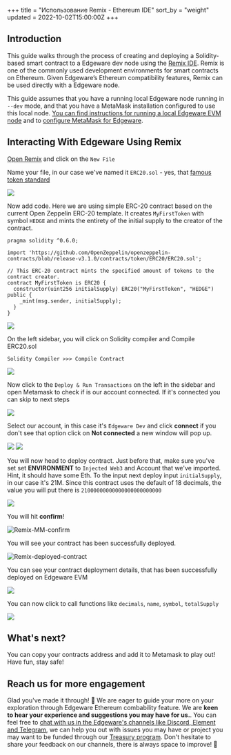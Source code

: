 +++
title = "Использование Remix - Ethereum IDE"
sort_by = "weight"
updated = 2022-10-02T15:00:00Z
+++

## Introduction <a id="introduction"></a>

This guide walks through the process of creating and deploying a Solidity-based smart contract to a Edgeware dev node using the [Remix IDE](https://remix.ethereum.org/). Remix is one of the commonly used development environments for smart contracts on Ethereum. Given Edgeware’s Ethereum compatibility features, Remix can be used directly with a Edgeware node.

This guide assumes that you have a running local Edgeware node running in `--dev` mode, and that you have a MetaMask installation configured to use this local node. [You can find instructions for running a local Edgeware EVM node](https://main.edgeware.wiki/contribute-and-engage/develop/edgeware-smart-contracts/deploy-an-evm-contract/setting-up-a-edgeware-evm-node) and to [configure MetaMask for Edgeware](https://main.edgeware.wiki/contribute-and-engage/develop/edgeware-smart-contracts/deploy-an-evm-contract/using-metamask).

## Interacting With Edgeware Using Remix <a id="interacting-with-edgeware-using-remix"></a>

[Open Remix](https://remix.ethereum.org/) and click on the `New File`

Name your file, in our case we've named it `ERC20.sol` - yes, that [famous token standard](https://eips.ethereum.org/EIPS/eip-20)

![](https://user-images.githubusercontent.com/44712760/122647263-91a9ad00-d0e0-11eb-93fb-1516d5c70509.png)

Now add code. Here we are using simple ERC-20 contract based on the current Open Zeppelin ERC-20 template. It creates `MyFirstToken` with symbol `HEDGE` and mints the entirety of the initial supply to the creator of the contract.

```
pragma solidity ^0.6.0;

import 'https://github.com/OpenZeppelin/openzeppelin-contracts/blob/release-v3.1.0/contracts/token/ERC20/ERC20.sol';

// This ERC-20 contract mints the specified amount of tokens to the contract creator.
contract MyFirstToken is ERC20 {
  constructor(uint256 initialSupply) ERC20("MyFirstToken", "HEDGE") public {
    _mint(msg.sender, initialSupply);
  }
}
```

![](https://user-images.githubusercontent.com/44712760/122647352-1eed0180-d0e1-11eb-83f2-652e5d071d28.png)

On the left sidebar, you will click on Solidity compiler and Compile ERC20.sol

```
Solidity Compiler >>> Compile Contract
```

![](https://user-images.githubusercontent.com/44712760/122647422-683d5100-d0e1-11eb-8ec4-d987d7ed8365.png)

Now click to the `Deploy & Run Transactions` on the left in the sidebar and open Metamask to check if is our account connected. If it's connected you can skip to next steps

![](https://user-images.githubusercontent.com/44712760/122647516-cb2ee800-d0e1-11eb-91c8-78da242aca5b.png)

Select our account, in this case it's `Edgeware Dev` and click **connect** if you don't see that option click on **Not connected** a new window will pop up.

![](https://user-images.githubusercontent.com/44712760/122647653-8ce5f880-d0e2-11eb-8775-1c0a8040e6db.png) ![](https://user-images.githubusercontent.com/44712760/122647679-a71fd680-d0e2-11eb-890d-18a72131a25d.png)

You will now head to deploy contract. Just before that, make sure you've set set **ENVIRONMENT** to `Injected Web3` and Account that we've imported. Hint, it should have some Eth. To the input next deploy input `initialSupply`, in our case it's 21M. Since this contract uses the default of 18 decimals, the value you will put there is `21000000000000000000000000`

![](https://user-images.githubusercontent.com/44712760/122647765-0aaa0400-d0e3-11eb-8163-a3bf7778d3d0.png)

You will hit **confirm**!

![Remix-MM-confirm](https://user-images.githubusercontent.com/44712760/122647786-27ded280-d0e3-11eb-8e16-46ca0bda1982.png)

You will see your contract has been successfully deployed.

![Remix-deployed-contract](https://user-images.githubusercontent.com/44712760/122647859-886e0f80-d0e3-11eb-9b90-3da70fefe94a.png)

You can see your contract deployment details, that has been successfully deployed on Edgeware EVM

![](https://user-images.githubusercontent.com/44712760/122647914-db47c700-d0e3-11eb-98ad-747ff2befd04.png)

You can now click to call functions like `decimals`, `name`, `symbol`, `totalSupply`

![](https://user-images.githubusercontent.com/44712760/122647936-f61a3b80-d0e3-11eb-9657-ae4a4914dc4b.png)

## What's next? <a id="what39s-next"></a>

You can copy your contracts address and add it to Metamask to play out! Have fun, stay safe!

## Reach us for more engagement <a id="reach-us-for-more-engagement"></a>

Glad you've made it through! 🥰 We are eager to guide your more on your exploration through Edgeware Ethereum combability feature. We are **keen to hear your experience and suggestions you may have for us.**. You can feel free to [chat with us in the Edgeware's channels like Discord, Element and Telegram](https://linktr.ee/edg_developers), we can help you out with issues you may have or project you may want to be funded through our [Treasury program](https://docs.edgewa.re/edgeware-runtime/treasury). Don't hesitate to share your feedback on our channels, there is always space to improve! 🙌
